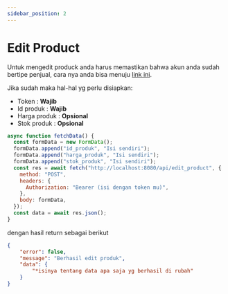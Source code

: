 ```yaml
---
sidebar_position: 2
---
```


# Edit Product

Untuk mengedit produck anda harus memastikan bahwa akun anda sudah bertipe penjual, cara nya anda bisa menuju [link ini](/docs/akun/change_role.md).

Jika sudah maka hal-hal yg perlu disiapkan:

- Token : **Wajib**
- Id produk : **Wajib**
- Harga produk : **Opsional**
- Stok produk : **Opsional**

```javascript title="fetch.js"
async function fetchData() {
  const formData = new FormData();
  formData.append("id_produk", "Isi sendiri");
  formData.append("harga_produk", "Isi sendiri");
  formData.append("stok_produk", "Isi sendiri");
  const res = await fetch("http://localhost:8080/api/edit_product", {
    method: "POST",
    headers: {
      Authorization: "Bearer (isi dengan token mu)",
    },
    body: formData,
  });
  const data = await res.json();
}
```

dengan hasil return sebagai berikut

```json
{
    "error": false,
    "message": "Berhasil edit produk",
    "data": {
        "*isinya tentang data apa saja yg berhasil di rubah"
    }
}
```
